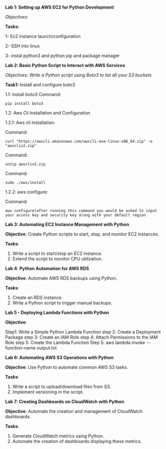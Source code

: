 **Lab 1: Setting up AWS EC2 for Python Development**

*Objectives:*

**Tasks:**

1- Ec2 instance launch/configuration

2- SSH into linux

3- instal python3 and python pip and package manager

**Lab 2: Basic Python Script to Interact with AWS Services**

*Objectives: Write a Python script using Boto3 to list all your S3 buckets*

**Task1:**
Install and configure boto3

1.1: Install boto3
 Command:
  
  	pip install boto3
   
  
1.2: Aws Cli  Installation and Configuration
	     
1.2.1: Aws cli installation:

  Command:
  
   	curl "https://awscli.amazonaws.com/awscli-exe-linux-x86_64.zip" -o "awscliv2.zip"	
    
   
 Command: 
 
 	unzip awscliv2.zip

 Command: 
 
 	sudo ./aws/install
   

1.2.2: aws configure:

Command: 

 	aws configure(after running this command you would be asked to input your access key and security key along with your default region




**Lab 3: Automating EC2 Instance Management with Python**

**Objective**:
Create Python scripts to start, stop, and monitor EC2 instances.

**Tasks**:
1. Write a script to start/stop an EC2 instance.
2. Extend the script to monitor CPU utilization.


**Lab 4: Python Automation for AWS RDS**

**Objective**:
Automate AWS RDS backups using Python.

**Tasks**:
1. Create an RDS instance.
2. Write a Python script to trigger manual backups.


**Lab 5 - Deploying Lambda Functions with Python**

**Objective**:

Step1:
Write a Simple Python Lambda Function
step 2:
Create a Deployment Package
step 3:
Create an IAM Role
step 4:
Attach Permissions to the IAM Role
step 5:
Create the Lambda Function
Step 5:
aws lambda invoke --function-name <your-function-name> output.txt


**Lab 6: Automating AWS S3 Operations with Python**

**Objective**:
Use Python to automate common AWS S3 tasks.

**Tasks**:
1. Write a script to upload/download files from S3.
2. Implement versioning in the script.


**Lab 7: Creating Dashboards on CloudWatch with Python**

**Objective**:
Automate the creation and management of CloudWatch dashboards.

**Tasks**:
1. Generate CloudWatch metrics using Python.
2. Automate the creation of dashboards displaying these metrics.




